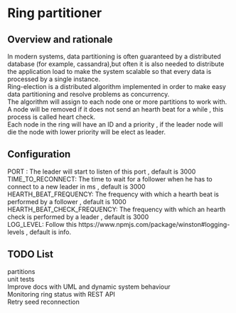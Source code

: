 # Ring partitioner
<h2>Overview and rationale</h2>
In modern systems, data partitioning is often guaranteed by a distributed database (for example, cassandra),but often it is also needed to distribute the application load to make the system scalable so that every data is processed by a single instance. <br>
Ring-election is a distributed algorithm implemented in order to make easy data partitioning and resolve problems as concurrency.<br>
The algorithm will assign to each node one or more partitions to work with.<br>
A node will be removed if it does not send an hearth beat for a while , this process is called heart check.<br>
Each node in the ring will have an ID and a priority , if the leader node will die the node with lower priority will be elect as leader.



<h2> Configuration </h2>
 PORT : The leader will start to listen of this port , default is 3000 <br>
 TIME_TO_RECONNECT: The time to wait for a follower when he has to connect to a new leader in ms , default is 3000 <br>
HEARTH_BEAT_FREQUENCY: The frequency with which a hearth beat is performed by a follower , default is 1000 <br>
HEARTH_BEAT_CHECK_FREQUENCY: The frequency with which an hearth check is performed by a leader , default is 3000 <br>
LOG_LEVEL: Follow this https://www.npmjs.com/package/winston#logging-levels , default is info.


<h2>TODO List </h2>
partitions <br>
unit tests <br>
Improve docs with UML and dynamic system behaviour <br>
Monitoring ring status with REST API<br>
Retry seed reconnection <br>
